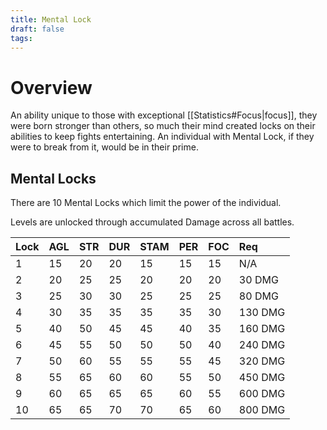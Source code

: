 ```yaml
---
title: Mental Lock
draft: false
tags:
---
```


# Overview

An ability unique to those with exceptional [[Statistics#Focus|focus]], they were born stronger than others, so much their mind created locks on their abilities to keep fights entertaining. An individual with Mental Lock, if they were to break from it, would be in their prime.

## Mental Locks

There are 10 Mental Locks which limit the power of the individual.

Levels are unlocked through accumulated Damage across all battles.

| Lock | AGL | STR | DUR | STAM | PER | FOC | Req     |
| ---- | --- | --- | --- | ---- | --- | --- | :------ |
| 1    | 15  | 20  | 20  | 15   | 15  | 15  | N/A     |
| 2    | 20  | 25  | 25  | 20   | 20  | 20  | 30 DMG  |
| 3    | 25  | 30  | 30  | 25   | 25  | 25  | 80 DMG  |
| 4    | 30  | 35  | 35  | 35   | 35  | 30  | 130 DMG |
| 5    | 40  | 50  | 45  | 45   | 40  | 35  | 160 DMG |
| 6    | 45  | 55  | 50  | 50   | 50  | 40  | 240 DMG |
| 7    | 50  | 60  | 55  | 55   | 55  | 45  | 320 DMG |
| 8    | 55  | 65  | 60  | 60   | 55  | 50  | 450 DMG |
| 9    | 60  | 65  | 65  | 65   | 60  | 55  | 600 DMG |
| 10   | 65  | 65  | 70  | 70   | 65  | 60  | 800 DMG |
